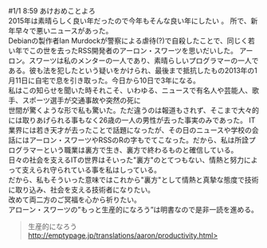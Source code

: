 #1/1 8:59
あけおめことよろ  
2015年は素晴らしく良い年だったので今年もそんな良い年にしたい 。 
所で、新年早々で悪いニュースがあった。  
Debianの製作者Ian Murdockが警察による虐待(?)で自殺したことで、同じく若い年でこの世を去ったRSS開発者のアーロン・スワーツを思いだいした。 アーロン。スワーツは私のメンターの一人であり、素晴らしいプログラマーの一人である。彼も法を犯したという疑いをかけられ、最後まで抵抗したもの2013年の1月11日に自宅で息を引き取った。今日から10日で3年になる。   
私はこの知らせを聞いた時それこそ、いわゆる、ニュースで有名人や芸能人、歌手、スポーツ選手が交通事故や突然の死に  
世間が驚くような形で私も驚いた。ただ違うのは報道もされず、そこまで大々的には取りあげられる事もなく26歳の一人の男性が去った事実のみであった。 IT業界には若き天才が去ったことで話題になったが、その日のニュースや学校の会話にはアーロン・スワーツやRSSのRの字もでてこなった。だから、私は所詮プログラマーという職業は裏方で生き、裏方で終わるものと確信している。  
日々の社会を支えるITの世界はそいった"裏方"のとてつもない、情熱と努力によって支えられ守られている事を私はしっている。  
だから、私もそういった意味ではこれから"裏方"として情熱と真摯な態度で技術に取り込み、社会を支える技術者になりたい。  
改めて両二方のご冥福を心から祈りたい。    
アローン・スワーツの”もっと生産的になろう”は明書なので是非一読を進める。    

>生産的になろう
http://emptypage.jp/translations/aaron/productivity.html>
